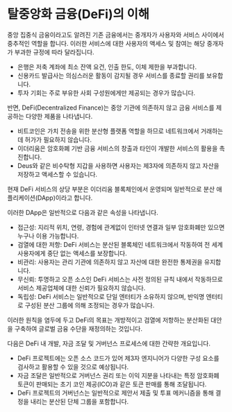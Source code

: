 # 탈중앙화 금융(DeFi)의 이해

중앙 집중식 금융이라고도 알려진 기존 금융에서는 중개자가 사용자와 서비스 사이에서 중추적인 역할을 합니다. 이러한 서비스에 대한 사용자의 액세스 및 참여는 해당 중개자가 부과한 규정에 따라 달라집니다.

- 은행은 저축 계좌에 최소 잔액 요건, 인출 한도, 이체 제한을 부과합니다.
- 신용카드 발급사는 의심스러운 활동이 감지될 경우 서비스를 종료할 권리를 보유합니다.
- 투자 기회는 주로 부유한 사회 구성원에게만 제공되는 경우가 많습니다.

반면, DeFi(Decentralized Finance)는 중앙 기관에 의존하지 않고 금융 서비스를 제공하는 다양한 제품을 나타냅니다.

- 비트코인은 가치 전송을 위한 분산형 플랫폼 역할을 하므로 네트워크에서 거래하는 데 허가가 필요하지 않습니다.
- 이더리움은 암호화폐 기반 금융 서비스의 창출과 타인이 개발한 서비스의 활용을 촉진합니다.
- Deus와 같은 비수탁형 지갑을 사용하면 사용자는 제3자에 의존하지 않고 자산을 저장하고 액세스할 수 있습니다.

현재 DeFi 서비스의 상당 부분은 이더리움 블록체인에서 운영되며 일반적으로 분산 애플리케이션(DApp)이라고 합니다.

이러한 DApp은 일반적으로 다음과 같은 속성을 나타냅니다.

- 접근성: 지리적 위치, 연령, 경험에 관계없이 인터넷 연결과 일부 암호화폐만 있으면 누구나 이용 가능합니다.
- 검열에 대한 저항: DeFi 서비스는 분산된 블록체인 네트워크에서 작동하여 전 세계 사용자에게 중단 없는 액세스를 보장합니다.
- 비관리: 사용자는 관리 기관에 의존하지 않고 자산에 대한 완전한 통제권을 유지합니다.
- 무신뢰: 투명하고 오픈 소스인 DeFi 서비스는 사전 정의된 규칙 내에서 작동하므로 서비스 제공업체에 대한 신뢰가 필요하지 않습니다.
- 독립성: DeFi 서비스는 일반적으로 단일 엔터티가 소유하지 않으며, 반익명 엔터티로 구성된 분산 그룹에 의해 조정되는 경우가 많습니다.

이러한 원칙을 염두에 두고 DeFi의 목표는 개방적이고 검열에 저항하는 분산화된 대안을 구축하여 글로벌 금융 수단을 재정의하는 것입니다.

다음은 DeFi 내 개발, 자금 조달 및 거버넌스 프로세스에 대한 간략한 개요입니다.

- DeFi 프로젝트에는 오픈 소스 코드가 있어 제3자 엔지니어가 다양한 구성 요소를 검사하고 활용할 수 있을 것으로 예상됩니다.
- 자금 조달은 일반적으로 거버넌스 권리 또는 이익 지분을 나타내는 특정 암호화폐 토큰이 판매되는 초기 코인 제공(ICO)과 같은 토큰 판매를 통해 조달됩니다.
- DeFi 프로젝트의 거버넌스는 일반적으로 제안서 제출 및 투표 메커니즘을 통해 결정을 내리는 분산된 단체 그룹을 포함합니다.